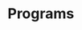 # Programs





























































































































